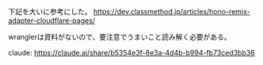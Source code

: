 下記を大いに参考にした。
https://dev.classmethod.jp/articles/hono-remix-adapter-cloudflare-pages/

wranglerは資料がないので、要注意でうまいこと読み解く必要がある。

claude: https://claude.ai/share/b5354e3f-8e3a-4d4b-b994-fb73ced3bb36
